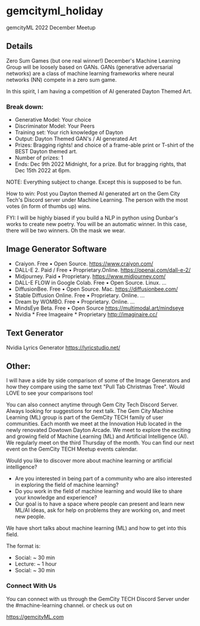 # gemcityml_holiday
gemcityML 2022 December Meetup

## Details

Zero Sum Games (but one real winner!)
December's Machine Learning Group will be loosely based on GANs. GANs (generative adversarial networks) are a class of machine learning frameworks where neural networks (NN) compete in a zero sum game.

In this spirit, I am having a competition of AI generated Dayton Themed Art.

### Break down:

* Generative Model: Your choice
* Discriminator Model: Your Peers
* Training set: Your rich knowledge of Dayton
* Output: Dayton Themed GAN's / AI generated Art
* Prizes: Bragging rights! and choice of a frame-able print or T-shirt of the BEST Dayton themed art.
* Number of prizes: 1
* Ends: Dec 9th 2022 Midnight, for a prize. But for bragging rights, that Dec 15th 2022 at 6pm.

NOTE: Everything subject to change. Except this is supposed to be fun.

How to win: Post you Dayton themed AI generated art on the Gem City Tech's Discord server under Machine Learning. The person with the most votes (in form of thumbs up) wins.

FYI: I will be highly biased if you build a NLP in python using Dunbar's works to create new poetry. You will be an automatic winner. In this case, there will be two winners. Oh the mask we wear.

## Image Generator Software

* Craiyon. Free • Open Source. https://www.craiyon.com/
* DALL-E 2. Paid / Free • Proprietary.Online. https://openai.com/dall-e-2/
* Midjourney. Paid • Proprietary. https://www.midjourney.com/
* DALL-E FLOW in Google Colab. Free • Open Source. Linux. ...
* DiffusionBee. Free • Open Source. Mac. https://diffusionbee.com/
* Stable Diffusion Online. Free • Proprietary. Online. ...
* Dream by WOMBO. Free • Proprietary. Online. ...
* MindsEye Beta. Free • Open Source https://multimodal.art/mindseye
* Nvidia * Free Imageaire * Proprietary http://imaginaire.cc/

## Text Generator

Nvidia Lyrics Generator https://lyricstudio.net/

## Other:

I will have a side by side comparison of some of the Image Generators and how they compare using the same text "Pull Tab Christmas Tree".
Would LOVE to see your comparisons too!

You can also connect anytime through Gem City Tech Discord Server.
Always looking for suggestions for next talk.
The Gem City Machine Learning (ML) group is part of the GemCity TECH family of user communities.
Each month we meet at the Innovation Hub located in the newly renovated Dowtown Dayton Arcade.
We meet to explore the exciting and growing field of Machine Learning (ML) and Artificial Intelligence (AI).
We regularly meet on the third Thursday of the month. You can find our next event on the GemCity TECH Meetup events calendar.

Would you like to discover more about machine learning or artificial intelligence?

* Are you interested in being part of a community who are also interested in exploring the field of machine learning?
* Do you work in the field of machine learning and would like to share your knowledge and experience?
* Our goal is to have a space where people can present and learn new ML/AI ideas,
ask for help on problems they are working on, and meet new people.

We have short talks about machine learning (ML) and how to get into this field.

The format is:

* Social: ~ 30 min
* Lecture: ~ 1 hour
* Social: ~ 30 min

### Connect With Us

You can connect with us through the GemCity TECH Discord Server under the #machine-learning channel.
or check us out on

https://gemcityML.com

